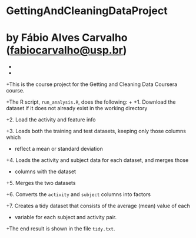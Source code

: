 # GettingAndCleaningDataProject

# by Fábio Alves Carvalho (fabiocarvalho@usp.br)

+
+
+This is the course project for the Getting and Cleaning Data Coursera course.

+The R script, `run_analysis.R`, does the following:
+
+1. Download the dataset if it does not already exist in the working directory

+2. Load the activity and feature info

+3. Loads both the training and test datasets, keeping only those columns which
+   reflect a mean or standard deviation


+4. Loads the activity and subject data for each dataset, and merges those
+   columns with the dataset

+5. Merges the two datasets

+6. Converts the `activity` and `subject` columns into factors

+7. Creates a tidy dataset that consists of the average (mean) value of each
+   variable for each subject and activity pair.

+The end result is shown in the file `tidy.txt`.
